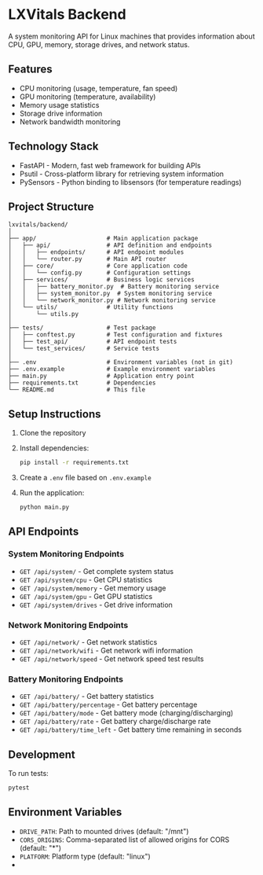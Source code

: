 # LXVitals Backend

A system monitoring API for Linux machines that provides information about CPU, GPU, memory, storage drives, and network status.

## Features

- CPU monitoring (usage, temperature, fan speed)
- GPU monitoring (temperature, availability)
- Memory usage statistics
- Storage drive information
- Network bandwidth monitoring

## Technology Stack

- FastAPI - Modern, fast web framework for building APIs
- Psutil - Cross-platform library for retrieving system information
- PySensors - Python binding to libsensors (for temperature readings)

## Project Structure

```plaintext
lxvitals/backend/
│
├── app/                    # Main application package
│   ├── api/                # API definition and endpoints
│   │   ├── endpoints/      # API endpoint modules
│   │   └── router.py       # Main API router
│   ├── core/               # Core application code
│   │   └── config.py       # Configuration settings
│   ├── services/           # Business logic services
│   │   ├── battery_monitor.py  # Battery monitoring service
│   │   ├── system_monitor.py  # System monitoring service
│   │   └── network_monitor.py # Network monitoring service
│   └── utils/              # Utility functions
│       └── utils.py        
│
├── tests/                  # Test package
│   ├── conftest.py         # Test configuration and fixtures
│   ├── test_api/           # API endpoint tests
│   └── test_services/      # Service tests
│
├── .env                    # Environment variables (not in git)
├── .env.example            # Example environment variables
├── main.py                 # Application entry point
├── requirements.txt        # Dependencies
└── README.md               # This file
```

## Setup Instructions

1. Clone the repository
2. Install dependencies:

   ```bash
   pip install -r requirements.txt
   ```

3. Create a `.env` file based on `.env.example`
4. Run the application:

   ```bash
   python main.py
   ```

## API Endpoints

### System Monitoring Endpoints

- `GET /api/system/` - Get complete system status
- `GET /api/system/cpu` - Get CPU statistics
- `GET /api/system/memory` - Get memory usage
- `GET /api/system/gpu` - Get GPU statistics
- `GET /api/system/drives` - Get drive information

### Network Monitoring Endpoints

- `GET /api/network/` - Get network statistics
- `GET /api/network/wifi` - Get network wifi information
- `GET /api/network/speed` - Get network speed test results

### Battery Monitoring Endpoints

- `GET /api/battery/` - Get battery statistics
- `GET /api/battery/percentage` - Get battery percentage
- `GET /api/battery/mode` - Get battery mode (charging/discharging)
- `GET /api/battery/rate` - Get battery charge/discharge rate
- `GET /api/battery/time_left` - Get battery time remaining in seconds

## Development

To run tests:

```bash
pytest
```

## Environment Variables

- `DRIVE_PATH`: Path to mounted drives (default: "/mnt")
- `CORS_ORIGINS`: Comma-separated list of allowed origins for CORS (default: "*")
- `PLATFORM`: Platform type (default: "linux")
- 